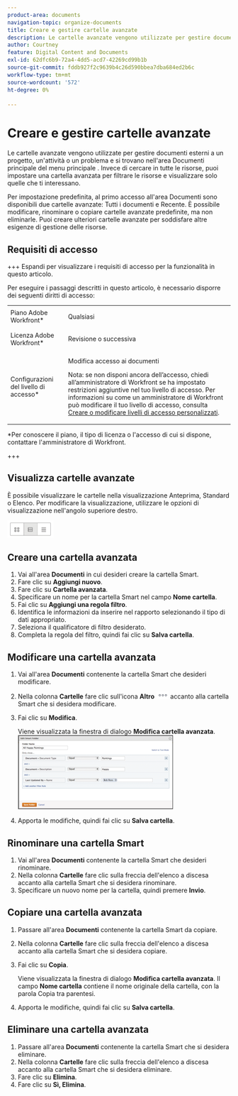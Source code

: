 ```yaml
---
product-area: documents
navigation-topic: organize-documents
title: Creare e gestire cartelle avanzate
description: Le cartelle avanzate vengono utilizzate per gestire documenti esterni a un progetto, un'attività o un problema e si trovano nell'area Documenti principale del menu principale . Invece di cercare in tutte le risorse, puoi impostare una cartella avanzata per filtrare le risorse e visualizzare solo quelle che ti interessano.
author: Courtney
feature: Digital Content and Documents
exl-id: 62dfc6b9-72a4-4dd5-acd7-42269cd99b1b
source-git-commit: fddb927f2c9639b4c26d590bbea7dba684ed2b6c
workflow-type: tm+mt
source-wordcount: '572'
ht-degree: 0%

---
```


# Creare e gestire cartelle avanzate

Le cartelle avanzate vengono utilizzate per gestire documenti esterni a un progetto, un&#39;attività o un problema e si trovano nell&#39;area Documenti principale del menu principale . Invece di cercare in tutte le risorse, puoi impostare una cartella avanzata per filtrare le risorse e visualizzare solo quelle che ti interessano.

Per impostazione predefinita, al primo accesso all&#39;area Documenti sono disponibili due cartelle avanzate: Tutti i documenti e Recente. È possibile modificare, rinominare o copiare cartelle avanzate predefinite, ma non eliminarle. Puoi creare ulteriori cartelle avanzate per soddisfare altre esigenze di gestione delle risorse.

## Requisiti di accesso

+++ Espandi per visualizzare i requisiti di accesso per la funzionalità in questo articolo.

Per eseguire i passaggi descritti in questo articolo, è necessario disporre dei seguenti diritti di accesso:

<table style="table-layout:auto"> 
 <col> 
 <col> 
 <tbody> 
  <tr> 
   <td role="rowheader">Piano Adobe Workfront*</td> 
   <td> <p>Qualsiasi</p> </td> 
  </tr> 
  <tr> 
   <td role="rowheader">Licenza Adobe Workfront*</td> 
   <td> <p>Revisione o successiva</p> </td> 
  </tr> 
  <tr> 
   <td role="rowheader">Configurazioni del livello di accesso*</td> 
   <td> <p>Modifica accesso ai documenti</p> <p>Nota: se non disponi ancora dell’accesso, chiedi all’amministratore di Workfront se ha impostato restrizioni aggiuntive nel tuo livello di accesso. Per informazioni su come un amministratore di Workfront può modificare il tuo livello di accesso, consulta <a href="../../administration-and-setup/add-users/configure-and-grant-access/create-modify-access-levels.md" class="MCXref xref">Creare o modificare livelli di accesso personalizzati</a>.</p> </td> 
  </tr> 
 </tbody> 
</table>

&#42;Per conoscere il piano, il tipo di licenza o l&#39;accesso di cui si dispone, contattare l&#39;amministratore di Workfront.

+++

## Visualizza cartelle avanzate 

È possibile visualizzare le cartelle nella visualizzazione Anteprima, Standard o Elenco. Per modificare la visualizzazione, utilizzare le opzioni di visualizzazione nell&#39;angolo superiore destro.

![Modifica cartella avanzata](assets/screenshot-2016-07-07-12.46.54.png)

## Creare una cartella avanzata 

1. Vai all&#39;area **Documenti** in cui desideri creare la cartella Smart.
1. Fare clic su **Aggiungi nuovo**.
1. Fare clic su **Cartella avanzata**.
1. Specificare un nome per la cartella Smart nel campo **Nome cartella**.
1. Fai clic su **Aggiungi una regola filtro**.
1. Identifica le informazioni da inserire nel rapporto selezionando il tipo di dati appropriato.
1. Seleziona il qualificatore di filtro desiderato. 
1. Completa la regola del filtro, quindi fai clic su **Salva cartella**.

## Modificare una cartella avanzata 

1. Vai all&#39;area **Documenti** contenente la cartella Smart che desideri modificare.
1. Nella colonna **Cartelle** fare clic sull&#39;icona **Altro** ![Altro menu](assets/more-icon.png) accanto alla cartella Smart che si desidera modificare.
1. Fai clic su **Modifica**.

   Viene visualizzata la finestra di dialogo **Modifica cartella avanzata**.\
   ![Modifica cartella avanzata](assets/screen-shot-2013-08-14-at-8.42.04-am-350x167.png)

1. Apporta le modifiche, quindi fai clic su **Salva cartella**.

## Rinominare una cartella Smart 

1. Vai all&#39;area **Documenti** contenente la cartella Smart che desideri rinominare.
1. Nella colonna **Cartelle** fare clic sulla freccia dell&#39;elenco a discesa accanto alla cartella Smart che si desidera rinominare.
1. Specificare un nuovo nome per la cartella, quindi premere **Invio**.

## Copiare una cartella avanzata

1. Passare all&#39;area **Documenti** contenente la cartella Smart da copiare.
1. Nella colonna **Cartelle** fare clic sulla freccia dell&#39;elenco a discesa accanto alla cartella Smart che si desidera copiare.
1. Fai clic su **Copia**.

   Viene visualizzata la finestra di dialogo **Modifica cartella avanzata**. Il campo **Nome cartella** contiene il nome originale della cartella, con la parola Copia tra parentesi.

1. Apporta le modifiche, quindi fai clic su **Salva cartella**.

## Eliminare una cartella avanzata

1. Passare all&#39;area **Documenti** contenente la cartella Smart che si desidera eliminare.
1. Nella colonna **Cartelle** fare clic sulla freccia dell&#39;elenco a discesa accanto alla cartella Smart che si desidera eliminare.
1. Fare clic su **Elimina**.
1. Fare clic su **Sì, Elimina**.
